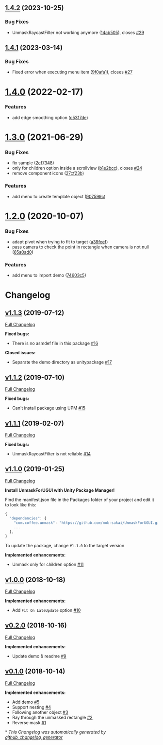 ## [1.4.2](https://github.com/mob-sakai/UnmaskForUGUI/compare/1.4.1...1.4.2) (2023-10-25)


### Bug Fixes

* UnmaskRaycastFilter not working anymore ([14ab505](https://github.com/mob-sakai/UnmaskForUGUI/commit/14ab505fbfaf1103bbb1869d0e42817bf8830ced)), closes [#29](https://github.com/mob-sakai/UnmaskForUGUI/issues/29)

## [1.4.1](https://github.com/mob-sakai/UnmaskForUGUI/compare/1.4.0...1.4.1) (2023-03-14)


### Bug Fixes

* Fixed error when executing menu item ([9f0afa1](https://github.com/mob-sakai/UnmaskForUGUI/commit/9f0afa19a46bc7b718a80142b02e33ade67fa3b4)), closes [#27](https://github.com/mob-sakai/UnmaskForUGUI/issues/27)

# [1.4.0](https://github.com/mob-sakai/UnmaskForUGUI/compare/1.3.0...1.4.0) (2022-02-17)


### Features

* add edge smoothing option ([c5317de](https://github.com/mob-sakai/UnmaskForUGUI/commit/c5317deafeba575161db8b168dae845d68347236))

# [1.3.0](https://github.com/mob-sakai/UnmaskForUGUI/compare/1.2.0...1.3.0) (2021-06-29)


### Bug Fixes

* fix sample ([2cf7348](https://github.com/mob-sakai/UnmaskForUGUI/commit/2cf734838e380fd16c7f14eb2513346da70415b8))
* only for children option inside a scrollview ([b1e2bcc](https://github.com/mob-sakai/UnmaskForUGUI/commit/b1e2bccd05615df26d2cf69494430f72c6314a45)), closes [#24](https://github.com/mob-sakai/UnmaskForUGUI/issues/24)
* remove component icons ([27cf23b](https://github.com/mob-sakai/UnmaskForUGUI/commit/27cf23b5d275d694bc33357c8d84a26993f49eec))


### Features

* add menu to create template object ([907599c](https://github.com/mob-sakai/UnmaskForUGUI/commit/907599c97273f8ce96d55360d5b52cb42de83c5b))

# [1.2.0](https://github.com/mob-sakai/UnmaskForUGUI/compare/v1.1.3...v1.2.0) (2020-10-07)


### Bug Fixes

* adapt pivot when trying to fit to target ([a39fcef](https://github.com/mob-sakai/UnmaskForUGUI/commit/a39fcefba29beba079ac41d96ebabeaa5e92117e))
* pass camera to check the point in rectangle when camera is not null ([65a0ad0](https://github.com/mob-sakai/UnmaskForUGUI/commit/65a0ad0424edd9093fc9dfdfc0daf3c5aa27a145))


### Features

* add menu to import demo ([74603c5](https://github.com/mob-sakai/UnmaskForUGUI/commit/74603c5e08a4acd6b6fc8b711bf1b195bf7cf366))

# Changelog

## [v1.1.3](https://github.com/mob-sakai/UnmaskForUGUI/tree/v1.1.3) (2019-07-12)

[Full Changelog](https://github.com/mob-sakai/UnmaskForUGUI/compare/v1.1.2...v1.1.3)

**Fixed bugs:**

- There is no asmdef file in this package [\#16](https://github.com/mob-sakai/UnmaskForUGUI/issues/16)

**Closed issues:**

- Separate the demo directory as unitypackage [\#17](https://github.com/mob-sakai/UnmaskForUGUI/issues/17)

## [v1.1.2](https://github.com/mob-sakai/UnmaskForUGUI/tree/v1.1.2) (2019-07-10)

[Full Changelog](https://github.com/mob-sakai/UnmaskForUGUI/compare/v1.1.1...v1.1.2)

**Fixed bugs:**

- Can't install package using UPM [\#15](https://github.com/mob-sakai/UnmaskForUGUI/issues/15)

## [v1.1.1](https://github.com/mob-sakai/UnmaskForUGUI/tree/v1.1.1) (2019-02-07)

[Full Changelog](https://github.com/mob-sakai/UnmaskForUGUI/compare/v1.1.0...v1.1.1)

**Fixed bugs:**

- UnmaskRaycastFilter is not reliable [\#14](https://github.com/mob-sakai/UnmaskForUGUI/issues/14)

## [v1.1.0](https://github.com/mob-sakai/UnmaskForUGUI/tree/v1.1.0) (2019-01-25)

[Full Changelog](https://github.com/mob-sakai/UnmaskForUGUI/compare/1.1.0...v1.1.0)

**Install UnmaskForUGUI with Unity Package Manager!**

Find the manifest.json file in the Packages folder of your project and edit it to look like this:
```js
{
  "dependencies": {
    "com.coffee.unmask": "https://github.com/mob-sakai/UnmaskForUGUI.git#1.1.0",
    ...
  },
}
```
To update the package, change `#1.1.0` to the target version.

**Implemented enhancements:**

- Unmask only for children option [\#11](https://github.com/mob-sakai/UnmaskForUGUI/issues/11)

## [v1.0.0](https://github.com/mob-sakai/UnmaskForUGUI/tree/v1.0.0) (2018-10-18)

[Full Changelog](https://github.com/mob-sakai/UnmaskForUGUI/compare/v0.2.0...v1.0.0)

**Implemented enhancements:**

- Add `Fit On LateUpdate` option [\#10](https://github.com/mob-sakai/UnmaskForUGUI/issues/10)

## [v0.2.0](https://github.com/mob-sakai/UnmaskForUGUI/tree/v0.2.0) (2018-10-16)

[Full Changelog](https://github.com/mob-sakai/UnmaskForUGUI/compare/v0.1.0...v0.2.0)

**Implemented enhancements:**

- Update demo & readme [\#9](https://github.com/mob-sakai/UnmaskForUGUI/issues/9)

## [v0.1.0](https://github.com/mob-sakai/UnmaskForUGUI/tree/v0.1.0) (2018-10-14)

[Full Changelog](https://github.com/mob-sakai/UnmaskForUGUI/compare/987e437b26b83a78d6f54d6cc6778c3181e8e5dc...v0.1.0)

**Implemented enhancements:**

- Add demo [\#5](https://github.com/mob-sakai/UnmaskForUGUI/issues/5)
- Support nesting [\#4](https://github.com/mob-sakai/UnmaskForUGUI/issues/4)
- Following another object [\#3](https://github.com/mob-sakai/UnmaskForUGUI/issues/3)
- Ray through the unmasked rectangle [\#2](https://github.com/mob-sakai/UnmaskForUGUI/issues/2)
- Reverse mask [\#1](https://github.com/mob-sakai/UnmaskForUGUI/issues/1)



\* *This Changelog was automatically generated by [github_changelog_generator](https://github.com/skywinder/Github-Changelog-Generator)*
